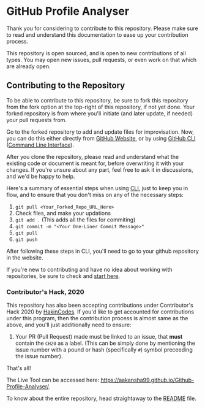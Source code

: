 # GitHub Profile Analyser

Thank you for considering to contribute to this repository. Please make sure to read and understand this documentation to ease up your contribution process.

This repository is open sourced, and is open to new contributions of all types. You may open new issues, pull requests, or even work on that which are already open.

## Contributing to the Repository

To be able to contribute to this repository, be sure to fork this repository from the fork option at the top-right of this repository, if not yet done. Your forked repository is from where you'll initiate (and later update, if needed) your pull requests from. 

Go to the forked repository to add and update files for improvisation. 
Now, you can do this either directly from [GitHub Website](https://github.com), or by using [GitHub CLI](https://github.com/cli/cli) ([Command Line Interface](https://docs.github.com/en/github/getting-started-with-github/set-up-git)).

After you clone the repository, please read and understand what the existing code or document is meant for, before overwriting it with your changes. If you're unsure about any part, feel free to ask it in discussions, and we'd be happy to help.

Here's a summary of essential steps when using [CLI](https://docs.github.com/en/github/getting-started-with-github/set-up-git), just to keep you in flow, and to ensure that you don't miss on any of the necessary steps:
1. `git pull <Your_Forked_Repo_URL_Here>`
2. Check files, and make your updations
3. `git add .` (This adds all the files for commiting)
4. `git commit -m "<Your One-Liner Commit Message>"`
5. `git pull`
6. `git push`

After following these steps in CLI, you'll need to go to your github repository in the website.

If you're new to contributing and have no idea about working with repositories, be sure to check and [start here](https://github.com/firstcontributions/first-contributions).

### Contributor's Hack, 2020

This repository has also been accepting contributions under Contributor's Hack 2020 by [HakinCodes](https://github.com/HakinCodes). 
If you'd like to get accounted for contributions under this program, then the contribution process is almost same as the above, and you'll just additionally need to ensure:
1. Your PR (Pull Request) made must be linked to an issue, that **must** contain the `CH20` as a label. (This can be simply done by mentioning the issue number with a pound or hash (specifically `#`) symbol preceeding the issue number).

That's all!

The Live Tool can be accessed here:  https://aakansha99.github.io/Github-Profile-Analyser/.

To know about the entire repository, head straightaway to the [README](README.md) file.